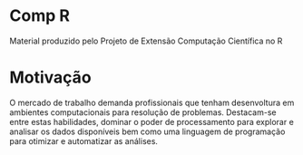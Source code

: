 Comp R
=====

Material produzido pelo Projeto de Extensão Computação Científica no R

# Motivação

O mercado de trabalho demanda profissionais que tenham desenvoltura em ambientes computacionais para resolução de problemas. Destacam-se entre estas habilidades, dominar o poder de processamento para explorar e analisar os dados disponíveis bem como uma linguagem de programação para otimizar e automatizar as análises.

